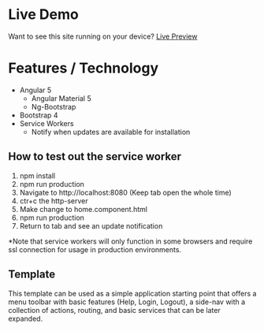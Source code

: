 # Live Demo
Want to see this site running on your device?
[Live Preview][1]

# Features / Technology
- Angular 5
    - Angular Material 5
    - Ng-Bootstrap
- Bootstrap 4
- Service Workers
    - Notify when updates are available for installation

## How to test out the service worker
1) npm install
2) npm run production
3) Navigate to http://localhost:8080 (Keep tab open the whole time)
4) ctr+c the http-server
5) Make change to home.component.html
6) npm run production
7) Return to tab and see an update notification

*Note that service workers will only function in some browsers and require ssl connection for usage in production environments.

## Template
This template can be used as a simple application starting point that offers a menu toolbar with basic features (Help, Login, Logout), a side-nav with a collection of actions, routing, and basic services that can be later expanded.

[1]: https://www.bayislife.com